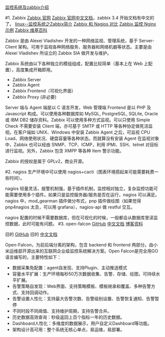 [监控系统及zabbix介绍](https://www.jianshu.com/p/143cb6e3167c)

#1. Zabbix
[Zabbix 官网](https://www.zabbix.com)
[Zabbix 官网中文文档](https://www.zabbix.com/documentation/3.4/zh/manual/introduction/manual_structure)，zabbix 3.4 开始文档有中文的了。
[linux--监控系统之Zabbix简介](http://blog.51cto.com/584014981/1411173)
[Zabbix 和 Nagios 对比](https://www.zhihu.com/question/19973178)
[Zabbix 监控 Nginx 示例](https://yq.aliyun.com/articles/14813)
[Zabbix 维基百科](https://zh.wikipedia.org/wiki/Zabbix)

Zabbix 是由 Alexei Vladishev 开发的一种网络监视、管理系统，基于 Server-Client 架构。可用于监视各种网络服务、服务器和网络机器等状态。主要是由 Alexei Vladishev 所设立的 Zabbix SIA 做开发与维护。

Zabbix 系统由以下各种独立的模组组成，配置比较简单（基本上在 Web 上配置），高度集成开箱即用。

- Zabbix Server
- Zabbix Agent
- Zabbix Frontend（可视化界面）
- Zabbix Proxy (非必要)

Server 端与 Agent 端是以 C 语言开发，Web 管理端 Frontend 是以 PHP 及 Javascript 构成。可以使用各种数据库如 MySQL, PostgreSQL, SQLite, Oracle 或 IBM DB2 储存资料。Zabbix 可以使用多种方式监视。可以只使用 Simple Check 不需要安装 Client 端，亦可基于 SMTP 或 HTTP 等各种协定做死活监视。在客户端如 UNIX、Windows 中安装 Zabbix Agent 之后，可监视 CPU Load、网络使用状况、硬盘容量等各种状态。而就算没有安装 Agent 在监视对象中，Zabbix 也可以经由 SNMP、TCP、ICMP，利用 IPMI、SSH、telnet 对目标进行监视。另外，Zabbix 包含 XMPP 等各种 Item 警示功能。

Zabbix 的授权是属于 GPLv2，商业开源。

#2. nagios
生产环境中可以使用 nagios+cacti（图表环境搭起来可能需要耗费一些时间）。

nagios 轻量灵活，报警机制强，基于插件机制，监控相对独立，复杂监控功能可能需要使用多个插件。如果只是监控服务器/服务是否在运行，nagios 可以满足。
nagios 中，mod_gearman 插件做分布式，pnp 插件做绘图（如果觉得 pnp4nagios 太丑，可以用 grafana），nagios-api 做 restful 交互。

nagios 配置的时候不需要数据库，但在可视化的时候，一般都会从数据库里读监控数据，此时可能有问题。
#3. open-falcon
[GitHub](https://github.com/open-falcon/falcon-plus/)
[中文文档](https://book.open-falcon.org/zh_0_2/)
[博客资料](http://blog.csdn.net/mbugatti/article/details/53405574)

旧的 [GitHub](https://github.com/XiaoMi/open-falcon)
旧的 [中文文档](http://book.open-falcon.org/zh/intro/)

Open-Falcon，为前后端分离的架构，包含 backend 和 frontend 两部分。由小米运维部开源出来的互联网企业级监控系统解决方案。Open Falcon是完全用GO语言编写的，主要特性如下：

- 数据采集免配置：agent自发现、支持Plugin、主动推送模式
- 容量水平扩展：生产环境每秒50万次数据收集、告警、存储、绘图，可持续水平扩展。
- 告警策略自发现：Web界面、支持策略模板、模板继承和覆盖、多种告警方式、支持回调动作。
- 告警设置人性化：支持最大告警次数、告警级别设置、告警恢复通知、告警暂停
- 不同时段不同阈值、支持维护周期，支持告警合并。
- 历史数据高效查询：秒级返回上百个指标一年的历史数据。
- Dashboard人性化：多维度的数据展示，用户自定义Dashboard等功能。
- 架构设计高可用：整个系统无核心单点，易运维，易部署。
